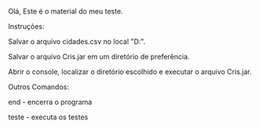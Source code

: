Olá, Este é o material do meu teste.

Instruções:

Salvar o arquivo cidades.csv no local "D:\".

Salvar o arquivo Cris.jar em um diretório de preferência.

Abrir o console, localizar o diretório escolhido e executar o arquivo Cris.jar.

Outros Comandos:

end - encerra o programa

teste - executa os testes

